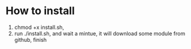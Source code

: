 How to install
=============
1. chmod +x install.sh,
2. run ./install.sh, and wait a mintue, it will download some module from github, finish
